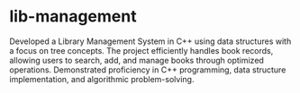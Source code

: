 # lib-management
Developed a Library Management System in C++ using data structures with a focus on tree concepts. The project efficiently handles book records, allowing users to search, add, and manage books through optimized operations. Demonstrated proficiency in C++ programming, data structure implementation, and algorithmic problem-solving.

